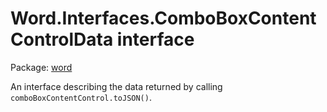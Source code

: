 # Word.Interfaces.ComboBoxContentControlData interface

Package: [word](/en-us/javascript/api/word)

An interface describing the data returned by calling `comboBoxContentControl.toJSON()`.